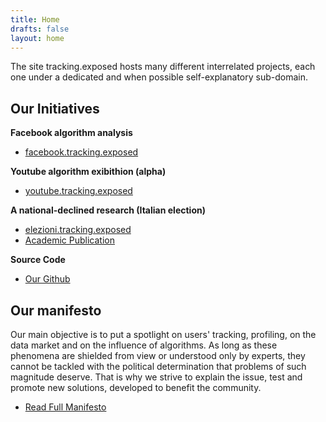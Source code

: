```yaml
---
title: Home
drafts: false
layout: home
---
```


The site tracking.exposed hosts many different interrelated projects, each one under a dedicated and when possible self-explanatory sub-domain.

## Our Initiatives

**Facebook algorithm analysis**

- [facebook.tracking.exposed](https://facebook.tracking.exposed)

**Youtube algorithm exibithion (alpha)**

- [youtube.tracking.exposed](https://youtube.tracking.exposed)

**A national-declined research (Italian election)**

- [elezioni.tracking.exposed](https://elezioni.tracking.exposed) 
- [Academic Publication](https://ieeexplore.ieee.org/document/8508659)

**Source Code**

- [Our Github](https://github.com/tracking-exposed)


## Our manifesto


Our main objective is to put a spotlight on users' tracking, profiling, on the data market and on the influence of algorithms. As long as these phenomena are shielded from view or understood only by experts, they cannot be tackled with the political determination that problems of such magnitude deserve. That is why we strive to explain the issue, test and promote new solutions, developed to benefit the community.

- [Read Full Manifesto](/manifesto) 
